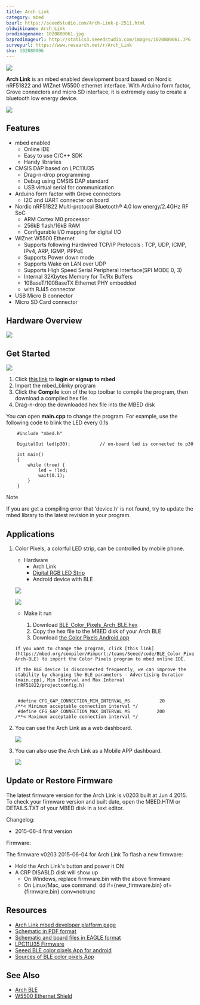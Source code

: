 ```yaml
---
title: Arch Link
category: mbed
bzurl: https://seeedstudio.com/Arch-Link-p-2511.html
oldwikiname: Arch_Link
prodimagename: 1020800061.jpg
bzprodimageurl: http://statics3.seeedstudio.com/images/1020800061.JPG
surveyurl: https://www.research.net/r/Arch_Link
sku: 102080006
---
```


![](assets/Arch_Link/img/1020800061.jpg)

**Arch Link** is an mbed enabled development board based on Nordic nRF51822 and WIZnet W5500 ethernet interface. With Arduino form factor, Grove connectors and micro SD interface, it is extremely easy to create a bluetooth low energy device.

[![](assets/common/Get_One_Now_Banner.png)](https://www.seeedstudio.com/Arch-Link-p-2511.html)

Features
--------

-   mbed enabled
    -   Online IDE
    -   Easy to use C/C++ SDK
    -   Handy libraries
-   CMSIS DAP based on LPC11U35
    -   Drag-n-drop programming
    -   Debug using CMSIS DAP standard
    -   USB virtual serial for communication
-   Arduino form factor with Grove connectors
    -   I2C and UART connecter on board
-   Nordic nRF51822 Multi-protocol Bluetooth® 4.0 low energy/2.4GHz RF SoC
    -   ARM Cortex M0 processor
    -   256kB flash/16kB RAM
    -   Configurable I/O mapping for digital I/O
-   WIZnet W5500 Ethernet
    -   Supports following Hardwired TCP/IP Protocols : TCP, UDP, ICMP, IPv4, ARP, IGMP, PPPoE
    -   Supports Power down mode
    -   Supports Wake on LAN over UDP
    -   Supports High Speed Serial Peripheral Interface(SPI MODE 0, 3)
    -   Internal 32Kbytes Memory for Tx/Rx Buffers
    -   10BaseT/100BaseTX Ethernet PHY embedded
    -   with RJ45 connector
-   USB Micro B connector
-   Micro SD Card connector

Hardware Overview
------

![](assets/Arch_Link/img/Arch_link_pinout.png)

Get Started
-----------

![](assets/Arch_Link/img/Get_started_with_mbed.png)

1.  Click [this link](https://developer.mbed.org/compiler/#import:/teams/mbed/code/mbed_blinky/;platform:Seeed-Arch-BLE) to **login or signup to mbed**
2.  Import the mbed\_blinky program
3.  Click the **Compile** icon of the top toolbar to compile the program, then download a compiled hex file.
4.  Drag-n-drop the downloaded hex file into the MBED disk

You can open **main.cpp** to change the program. For example, use the following code to blink the LED every 0.1s

```
    #include "mbed.h"

    DigitalOut led(p30);           // on-board led is connected to p30

    int main()
    {
        while (true) {
            led = !led;
            wait(0.1);
        }
    }
```

<div class="admonition note">
<p class="admonition-title">Note</p>
If you are get a compiling error that 'device.h' is not found, try to update the mbed library to the latest revision in your program.
</div>

Applications
------------

1. Color Pixels, a colorful LED strip, can be controlled by mobile phone.

    -   Hardware
        -   Arch Link
        -   [Digital RGB LED Strip](http://www.seeedstudio.com/depot/Digital-RGB-LED-FlexiStrip-30-LED-1-Meter-p-1665.html)
        -   Android device with BLE

    ![](assets/Arch_Link/img/Ble_color_pixels_bb.png)

    ![](assets/Arch_Link/img/Color_pixels_app.png)

    -   Make it run

        1.  Download [BLE\_Color\_Pixels\_Arch\_BLE.hex](http://tangram.qiniudn.com/BLE_Color_Pixels_ARCH_BLE.hex)
        2.  Copy the hex file to the MBED disk of your Arch BLE
        3.  Download [the Color Pixels Android app](http://tangram.qiniudn.com/seeed_ble_color_pixels.apk)


       If you want to change the program, click [this link](https://mbed.org/compiler/#import:/teams/Seeed/code/BLE_Color_Pixels/;platform:Seeed-Arch-BLE) to import the Color Pixels program to mbed online IDE.

       If the BLE device is disconnected frequently, we can improve the stability by changing the BLE parameters - Advertising Duration (main.cpp), Min Interval and Max Interval (nRF51822/projectconfig.h)


        #define CFG_GAP_CONNECTION_MIN_INTERVAL_MS           20                     /**< Minimum acceptable connection interval */
        #define CFG_GAP_CONNECTION_MAX_INTERVAL_MS          200                     /**< Maximum acceptable connection interval */


2. You can use the Arch Link as a web dashboard.

    ![](assets/Arch_Link/img/Arch_link_application1.png)

3. You can also use the Arch Link as a Mobile APP dashboard.

    ![](assets/Arch_Link/img/Arch_link_application2.png)

Update or Restore Firmware
--------------------------

The latest firmware version for the Arch Link is v0203 built at Jun 4 2015. To check your firmware version and built date, open the MBED.HTM or DETAILS.TXT of your MBED disk in a text editor.

Changelog:

-   2015-06-4 first version

Firmware:

The firmware v0203 2015-06-04 for Arch Link
To flash a new firmware:

-   Hold the Arch Link's button and power it ON
-   A CRP DISABLD disk will show up
    -   On Windows, replace firmware.bin with the above firmware
    -   On Linux/Mac, use command: dd if={new\_firmware.bin} of={firmware.bin} conv=notrunc

Resources
---------

-   [Arch Link mbed developer platform page](https://developer.mbed.org/platforms/Seeed-Arch-Link/)
-   [Schematic in PDF format](assets/Arch_Link/res/Arch_Link_v1.0_sch.pdf)
-   [Schematic and board files in EAGLE format](assets/Arch_Link/res/Arch_Link_v1.0_Eagle.rar)
-   [LPC11U35 Firmware](assets/Arch_Link/res/Lpc11u35_nrf51822_if_mbed.bin.zip)
-   [Seeed BLE color pixels App for android](http://tangram.qiniudn.com/seeed_ble_color_pixels.apk)
-   [Sources of BLE color pixels App](https://github.com/Seeed-Studio/ble_color_pixels)

See Also
--------

-   [Arch BLE](/Arch_BLE)
-   [W5500 Ethernet Shield](/W5500_Ethernet_Shield_v1.0)

<!-- This Markdown file was created from http://www.seeedstudio.com/wiki/Arch_Link -->
